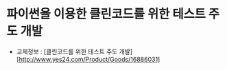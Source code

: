 파이썬을 이용한 클린코드를 위한 테스트 주도 개발
=============

* 교제정보 : [클린코드를 위한 테스트 주도 개발][http://www.yes24.com/Product/Goods/16886031]
